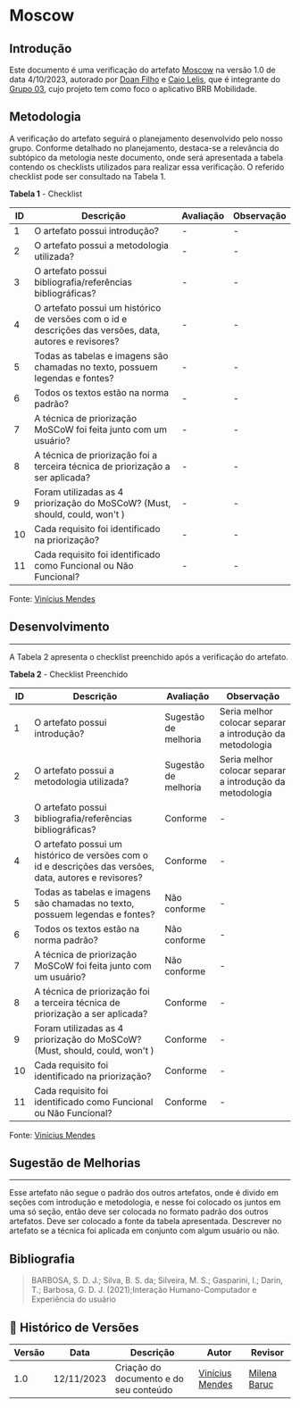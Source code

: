 # Moscow

## Introdução
Este documento é uma verificação do artefato [Moscow](https://requisitos-de-software.github.io/2023.2-BRBMobilidade/Elicita%C3%A7%C3%A3o/prioriza%C3%A7%C3%A3o%20de%20requisitos/MoSCoW/) na versão 1.0 de data 4/10/2023, autorado por [Doan Filho](https://github.com/FilhoDoan) e [Caio Lelis](https://github.com/caio-lelis), que é integrante do [Grupo 03](https://requisitos-de-software.github.io/2023.2-BRBMobilidade/#equipe), cujo projeto tem como foco o aplicativo BRB Mobilidade.

## Metodologia
A verificação do artefato seguirá o planejamento desenvolvido pelo nosso grupo. Conforme detalhado no planejamento, destaca-se a relevância do subtópico da metologia neste documento, onde será apresentada a tabela contendo os checklists utilizados para realizar essa verificação. O referido checklist pode ser consultado na Tabela 1.

**Tabela 1** - Checklist

| **ID** | **Descrição** | **Avaliação** | **Observação** |
|---|------------|------------|-------------|
| 1 | O artefato possui introdução? | - | - |
| 2 | O artefato possui a metodologia utilizada? | - | -|
| 3 | O artefato possui bibliografia/referências bibliográficas? | - | - |
| 4 | O artefato possui um histórico de versões com o id e descrições das versões, data, autores e revisores? | - | - |
| 5 | Todas as tabelas e imagens são chamadas no texto, possuem legendas e fontes?|-|-|
| 6 | Todos os textos estão na norma padrão? | - | - |
| 7 | A técnica de priorização MoSCoW foi feita junto com um usuário? | - | - |
| 8 | A técnica de priorização foi a terceira técnica de priorização a ser aplicada? | - | - |
| 9 | Foram utilizadas as 4 priorização do MoSCoW? (Must, should, could, won't ) | - | - |
| 10 | Cada requisito foi identificado na priorização? | - | - |
| 11 | Cada requisito foi identificado como Funcional ou Não Funcional? | - | - |
Fonte: [Vinícius Mendes](https://github.com/yabamiah)
## Desenvolvimento
---
A Tabela 2 apresenta o checklist preenchido após a verificação do artefato.

**Tabela 2** - Checklist Preenchido

| **ID** | **Descrição** | **Avaliação** | **Observação** |
|---|------------|------------|-------------|
| 1 | O artefato possui introdução? | Sugestão de melhoria | Seria melhor colocar separar a introdução da metodologia|
| 2 | O artefato possui a metodologia utilizada? | Sugestão de melhoria | Seria melhor colocar separar a introdução da metodologia|
| 3 | O artefato possui bibliografia/referências bibliográficas? | Conforme | - |
| 4 | O artefato possui um histórico de versões com o id e descrições das versões, data, autores e revisores? | Conforme | - |
| 5 | Todas as tabelas e imagens são chamadas no texto, possuem legendas e fontes?|Não conforme|-|
| 6 | Todos os textos estão na norma padrão? | Não conforme | - |
| 7 | A técnica de priorização MoSCoW foi feita junto com um usuário? | Não conforme | - |
| 8 | A técnica de priorização foi a terceira técnica de priorização a ser aplicada? | Conforme | - |
| 9 | Foram utilizadas as 4 priorização do MoSCoW? (Must, should, could, won't ) | Conforme | - |
| 10 | Cada requisito foi identificado na priorização? | Conforme | - |
| 11 | Cada requisito foi identificado como Funcional ou Não Funcional? | Conforme | - |
Fonte: [Vinícius Mendes](https://github.com/yabamiah)

## Sugestão de Melhorias
---
Esse artefato não segue o padrão dos outros artefatos, onde é divido em seções com introdução e metodologia, e nesse foi colocado os juntos em uma só seção, então deve ser colocada no formato padrão dos outros artefatos. Deve ser colocado a fonte da tabela apresentada. Descrever no artefato se a técnica foi aplicada em conjunto com algum usuário ou não.

## Bibliografia

> BARBOSA, S. D. J.; Silva, B. S. da; Silveira, M. S.; Gasparini, I.; Darin, T.; Barbosa, G. D. J. (2021);Interação Humano-Computador e Experiência do usuário

## 📑 Histórico de Versões

| Versão | Data | Descrição | Autor | Revisor |
|--------|------|------------|------|---------|
| 1.0 | 12/11/2023 | Criação do documento e do seu conteúdo |  [Vinícius Mendes](https://github.com/yabamiah) | [Milena Baruc](https://github.com/MilenaBaruc) | 

